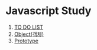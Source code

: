 # Javascript Study

1. [TO DO LIST](https://github.com/livemehere/vanillaJS-deep-study/tree/master/todolist)
2. [Object(객체)](https://github.com/livemehere/vanillaJS-deep-study/tree/master/Object)
3. [Prototype](https://github.com/livemehere/vanillaJS-deep-study/tree/master/Prototype)
